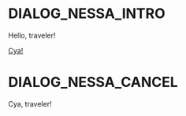 # DIALOG_NESSA_INTRO
Hello, traveler!

[Cya!](#DIALOG_NESSA_CANCEL)

# DIALOG_NESSA_CANCEL
Cya, traveler!